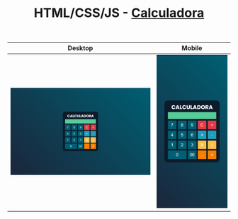 <div align="center">
<h1>HTML/CSS/JS - <a href="https://calculadoraflamebox.netlify.app/">Calculadora</a> </h1>
 </div>
<br>
<div align="center">
 
| Desktop | Mobile  |
| ------------------- | ------------------- |
| <img src="https://github.com/Samuraiflamesf/Calculadora_HTML_Css_Js/blob/main/components/img/Desktop.png?raw=true"> | <img src="https://github.com/Samuraiflamesf/Calculadora_HTML_Css_Js/blob/main/components/img/Mobile.png?raw=true"> |
 
 
</div>
